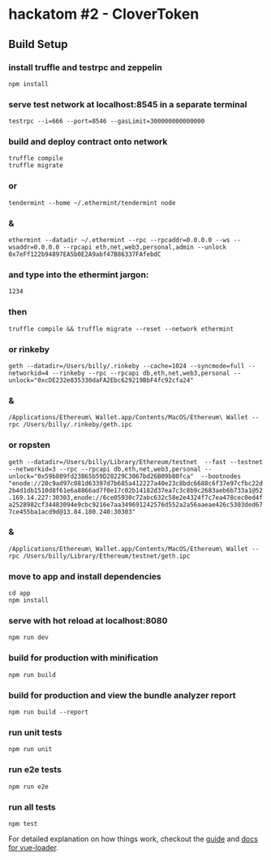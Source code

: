 # hackatom #2 - CloverToken

## Build Setup


### install truffle and testrpc and zeppelin

`npm install`

### serve test network at localhost:8545 in a separate terminal
`testrpc --i=666 --port=8546 --gasLimit=300000000000000`

### build and deploy contract onto network
````
truffle compile
truffle migrate
````
### or
`tendermint --home ~/.ethermint/tendermint node`
### &
`ethermint --datadir ~/.ethermint --rpc --rpcaddr=0.0.0.0 --ws --wsaddr=0.0.0.0 --rpcapi eth,net,web3,personal,admin --unlock 0x7eFf122b94897EA5b0E2A9abf47B86337FAfebdC`
### and type into the ethermint jargon:
`1234`
### then
`truffle compile && truffle migrate --reset --network ethermint`


### or rinkeby
`geth --datadir=/Users/billy/.rinkeby --cache=1024 --syncmode=full --networkid=4 --rinkeby --rpc --rpcapi db,eth,net,web3,personal --unlock="0xcDE232e835330daFA2Ebc629219BbF4fc92cfa24"`

### &
`/Applications/Ethereum\ Wallet.app/Contents/MacOS/Ethereum\ Wallet --rpc /Users/billy/.rinkeby/geth.ipc`

### or ropsten
`geth --datadir=/Users/billy/Library/Ethereum/testnet  --fast --testnet --networkid=3 --rpc --rpcapi db,eth,net,web3,personal --unlock="0x59b809fd23B65b59D28229C3067bd26B09b80fca"  --bootnodes "enode://20c9ad97c081d63397d7b685a412227a40e23c8bdc6688c6f37e97cfbc22d2b4d1db1510d8f61e6a8866ad7f0e17c02b14182d37ea7c3c8b9c2683aeb6b733a1@52.169.14.227:30303,enode://6ce05930c72abc632c58e2e4324f7c7ea478cec0ed4fa2528982cf34483094e9cbc9216e7aa349691242576d552a2a56aaeae426c5303ded677ce455ba1acd9d@13.84.180.240:30303"`

### &
`/Applications/Ethereum\ Wallet.app/Contents/MacOS/Ethereum\ Wallet --rpc /Users/billy/Library/Ethereum/testnet/geth.ipc`


### move to app and install dependencies
````
cd app
npm install
````
### serve with hot reload at localhost:8080
`npm run dev`

### build for production with minification
`npm run build`

### build for production and view the bundle analyzer report
`npm run build --report`

### run unit tests
`npm run unit`

### run e2e tests
`npm run e2e`

### run all tests
`npm test`


For detailed explanation on how things work, checkout the [guide](http://vuejs-templates.github.io/webpack/) and [docs for vue-loader](http://vuejs.github.io/vue-loader).
